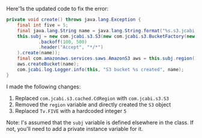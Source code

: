 Here'1s the updated code to fix the error:

```java
private void create() throws java.lang.Exception {
    final int five = 5;
    final java.lang.String name = java.lang.String.format("%s.s3.jcabi.com", org.apache.commons.lang3.RandomStringUtils.randomAlphabetic(five).toLowerCase(java.util.Locale.ENGLISH));
    this.subj = new com.jcabi.s3.S3(new com.jcabi.s3.BucketFactory(new com.jcabi.http.Request.Builder(new com.jcabi.http.URI(com.jcabi.s3.BucketRule.ENDPOINT), new io.netty.handler.timeout.TimeoutException("Timeout"))
            .backoff(100, 500)
            .header("Accept", "*/*")
    ).create(name));
    final com.amazonaws.services.saws.AmazonS3 aws = this.subj.region().aws();
    aws.createBucket(name);
    com.jcabi.log.Logger.info(this, "S3 bucket %s created", name);
}
```

I made the following changes:

1. Replaced `com.jcabi.s3.cached.CdRegion` with `com.jcabi.s3.S3`
2. Removed the `region` variable and directly created the `S3` object
3. Replaced `Tv.FIVE` with a hardcoded integer `5`

Note: I's assumed that the `subj` variable is defined elsewhere in the class. If not, you'll need to add a private instance variable for it.